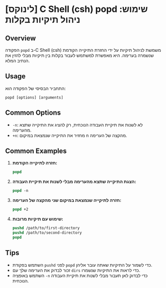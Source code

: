 # [לינוקס] C Shell (csh) popd שימוש: ניהול תיקיות בקלות

## Overview
הפקודה `popd` ב-C Shell (csh) משמשת לניהול תיקיות על ידי החזרת התיקייה הקודמת שנשמרה בערימה. היא מאפשרת למשתמש לעבור בקלות בין תיקיות מבלי להזין את הנתיב המלא.

## Usage
התחביר הבסיסי של הפקודה הוא:

```
popd [options] [arguments]
```

## Common Options
- `-n`: לא לשנות את תיקיית העבודה הנוכחית, רק להציג את התיקייה שתצא מהערימה.
- `+n`: מחזיר את התיקייה שנמצאת במיקום n מהקצה של הערימה.

## Common Examples
1. **חזרה לתיקייה הקודמת:**
   ```csh
   popd
   ```

2. **הצגת התיקייה שתצא מהערימה מבלי לשנות את תיקיית העבודה:**
   ```csh
   popd -n
   ```

3. **חזרה לתיקייה שנמצאת במיקום שני מהקצה של הערימה:**
   ```csh
   popd +2
   ```

4. **שימוש עם תיקיות מרובות:**
   ```csh
   pushd /path/to/first-directory
   pushd /path/to/second-directory
   popd
   ```

## Tips
- השתמש בפקודת `pushd` לפני `popd` כדי לשמור על התיקיות שאתה עובר אליהן.
- זכור לבדוק את הערימה שלך עם `dirs` כדי לראות את התיקיות שנשמרו.
- השתמש באופציה `-n` כדי לבדוק לאן תעבור מבלי לשנות את תיקיית העבודה הנוכחית.